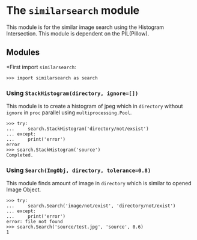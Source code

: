 # The `similarsearch` module

This module is for the similar image search using the Histogram Intersection.
This module is dependent on the PIL(Pillow).


## Modules

*First import `similarsearch`:

    >>> import similarsearch as search


### Using `StackHistogram(directory, ignore=[])`

This module is to create a histogram of jpeg which in `directory` without
`ignore` in `proc` parallel using `multiprocessing.Pool`.

    >>> try:
    ...     search.StackHistogram('directory/not/exsist')
    ... except:
    ...     print('error')
    error
    >>> search.StackHistogram('source')
    Completed.


### Using `Search(ImgObj, directory, tolerance=0.8)`

This module finds amount of image in `directory` which is similar to opened
Image Object.

    >>> try:
    ...     search.Search('image/not/exist', 'directory/not/exist')
    ... except:
    ...     print('error')
    error: file not found
    >>> search.Search('source/test.jpg', 'source', 0.6)
    1
